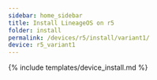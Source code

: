 ```yaml
---
sidebar: home_sidebar
title: Install LineageOS on r5
folder: install
permalink: /devices/r5/install/variant1/
device: r5_variant1
---
```

{% include templates/device_install.md %}

